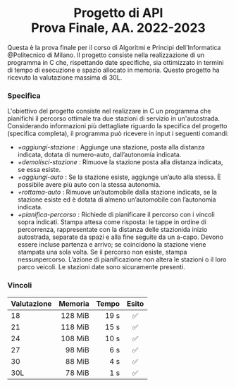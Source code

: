 # <div align="center"> Progetto di API </div> <div align="center"> Prova Finale, AA. 2022-2023 </div>

Questa è la prova finale per il corso di Algoritmi e Principi dell'Informatica @Politecnico di Milano. Il progetto consiste nella realizzazione di un programma in C che, rispettando date specifiche, sia ottimizzato in termini di tempo di esecuzione e spazio allocato in memoria. Questo progetto ha ricevuto la valutazione massima di 30L.

### Specifica

L'obiettivo del progetto consiste nel realizzare in C un programma che pianifichi il percorso ottimale tra due stazioni di servizio in un'autostrada. Considerando informazioni più dettagliate riguardo la specifica del progetto (specifica completa), il programma può ricevere in input i seguenti comandi:
* _+aggiungi-stazione_ : Aggiunge una stazione, posta alla distanza indicata, dotata di numero-auto, dall’autonomia indicata.
* _+demolisci-stazione_ : Rimuove la stazione posta alla distanza indicata, se essa esiste.
* _+aggiungi-auto_ : Se la stazione esiste, aggiunge un’auto alla stessa. È possibile avere più auto con la stessa autonomia.
* _+rottama-auto_ : Rimuove un’automobile dalla stazione indicata, se la stazione esiste ed è dotata di almeno un’automobile con l’autonomia indicata.
* _+pianifica-percorso_ : Richiede di pianificare il percorso con i vincoli sopra indicati. Stampa attesa come risposta: le tappe in ordine di percorrenza, rappresentate con la distanza delle stazionida inizio autostrada, separate da spazi e alla fine seguite da un a-capo. Devono essere incluse partenza e arrivo; se coincidono la stazione viene stampata una sola volta. Se il percorso non esiste, stampa nessunpercorso. L’azione di pianificazione non altera le stazioni o il loro parco veicoli. Le stazioni date sono sicuramente presenti.

### Vincoli

| Valutazione | Memoria | Tempo |       Esito        |
|-------------|--------:|------:|:------------------:|
| 18          | 128 MiB | 19 s  | :white_check_mark: |
| 21          | 118 MiB | 15 s  | :white_check_mark: |
| 24          | 108 MiB | 10 s  | :white_check_mark: |
| 27          |  98 MiB |  6 s  | :white_check_mark: |
| 30          |  88 MiB |  4 s  | :white_check_mark: |
| 30L         |  78 MiB |  1 s  | :white_check_mark: |
